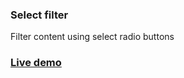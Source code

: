 ### Select filter
Filter content using select radio buttons

### [Live demo](https://stojanmilosev.github.io/select-filter/)